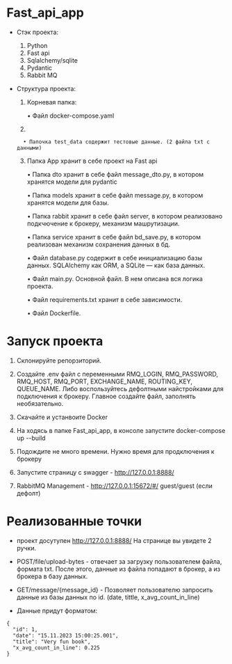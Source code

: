 # Fast_api_app

- Стэк проекта:

    1. Python
    2. Fast api
    3. Sqlalchemy/sqlite
    5. Pydantic
    4. Rabbit MQ

- Структура проекта:

    1. Корневая папка:

        • Файл docker-compose.yaml
    
    2. 

        • Папочка test_data содержит тестовые данные. (2 файла txt с данными)

    3. Папка App хранит в себе проект на Fast api

        • Папка dto хранит в себе файл message_dto.py, в котором хранятся модели для pydantic

        • Папка models хранит в себе файл message.py, в котором хранятся модели для базы.

        • Папка rabbit хранит в себе файл server, в котором реализовано подкчючение к брокеру, механизм машрутизации.

        • Папка service хранит в себе файл bd_save.py, в котором реализован механизм сохранения данных в бд.

        • Файл database.py содержит в себе инициализацию базы данных.  SQLAlchemy как ORM, а SQLite — как база данных.

        • Файл main.py. Основной файл. В нем описана вся логика проекта. 

        • Файл requirements.txt хранит в себе зависимости.

        • Файл Dockerfile. 


# Запуск проекта

1. Cклонируйте репорзиторий.

2. Создайте .env файл c переменными RMQ_LOGIN, RMQ_PASSWORD, RMQ_HOST, RMQ_PORT, EXCHANGE_NAME, ROUTING_KEY, QUEUE_NAME. Либо воспользуйтесь дефолтными найстройками для подключения к брокеру. Главное создайте файл, заполнять необязательно. 

3. Скачайте и устанвоите Docker

4. На ходясь в папке Fast_api_app, в консоле запустите docker-compose up --build

6. Подождите не много времени. Нужно время для продключения к брокеру

7. Запустите страницу с swagger  - http://127.0.0.1:8888/

8. RabbitMQ Management - http://127.0.0.1:15672/#/ guest/guest (если дефолт)


# Реализованные точки

- проект досутупен http://127.0.0.1:8888/ На странице вы увидете 2 ручки.

- POST/file/upload-bytes - отвечает за загрузку пользователем файла, формата txt. После этого, данные из файла попадают в брокер, а из брокера в базу данных.

- GET/message/{message_id} - Позволяет пользователю запросить данные из базы данных по id. (date, tittle, x_avg_count_in_line)

- Данные придут форматом:

```
{
  "id": 1,
  "date": "15.11.2023 15:00:25.001",
  "title": "Very fun book",
  "x_avg_count_in_line": 0.225
}

```
